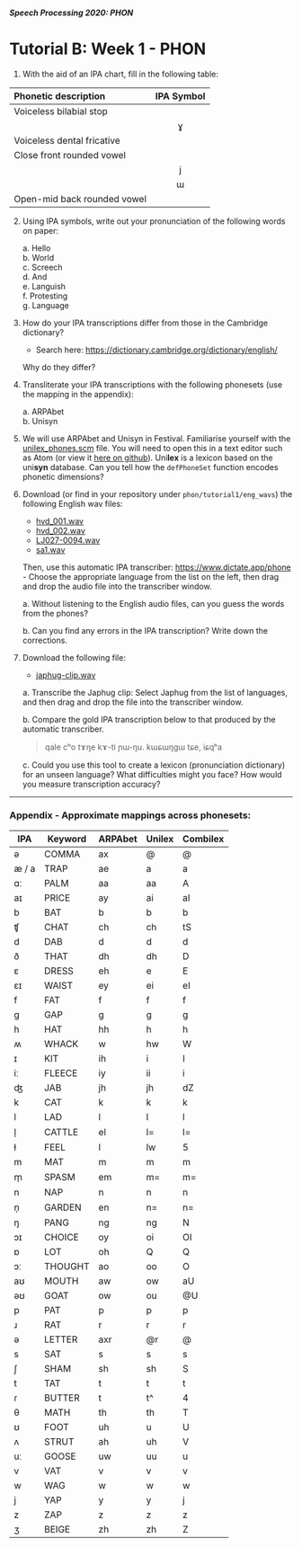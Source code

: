 #### _Speech Processing 2020: PHON_

# Tutorial B: Week 1 - PHON

1. With the aid of an IPA chart, fill in the following table: 


| Phonetic description        	| IPA Symbol 	|
|:-----------------------------	|:------------:	|
| Voiceless bilabial stop     	|            	|
|                             	| ɣ          	|
| Voiceless dental fricative  	|            	|
| Close front rounded vowel   	|            	|
|                             	| j          	|
|                             	| ɯ          	|
| Open-mid back rounded vowel 	|            	|

2. Using IPA symbols, write out your pronunciation of the following words on paper: 

    a. Hello  <br/>
    b. World <br/>
    c. Screech <br/>
    d. And <br/>
    e. Languish <br/>
    f. Protesting <br/>
    g. Language<br/>

3. How do your IPA transcriptions differ from those in the Cambridge dictionary? 
    * Search here: https://dictionary.cambridge.org/dictionary/english/  
  
    Why do they differ? 

 

4. Transliterate your IPA transcriptions with the following phonesets (use the mapping in the appendix): 

    a. ARPAbet<br/>
    b. Unisyn 

5. We will use ARPAbet and Unisyn in Festival. Familiarise yourself with the [unilex_phones.scm](https://laic.github.io/uoe_speech_processing_course/phon/tutorial1/unilex_phones.scm) file. You will need to open this in a text editor such as Atom (or view it [here on github](https://github.com/laic/uoe_speech_processing_course/blob/master/phon/tutorial1/unilex_phones.scm)).  Uni**lex** is a lexicon based on the uni**syn** database. Can you tell how the `defPhoneSet` function encodes phonetic dimensions? 

 

6. Download (or find in your repository under `phon/tutorial1/eng_wavs`) the following English wav  files:

    * [hvd_001.wav](https://laic.github.io/uoe_speech_processing_course/phon/tutorial1/eng_wavs/hvd_001.wav)
    * [hvd_002.wav](https://laic.github.io/uoe_speech_processing_course/phon/tutorial1/eng_wavs/hvd_002.wav)
    * [LJ027-0094.wav](https://laic.github.io/uoe_speech_processing_course/phon/tutorial1/eng_wavs/LJ027-0094.wav)
    * [sa1.wav](https://laic.github.io/uoe_speech_processing_course/phon/tutorial1/eng_wavs/sa1.wav)

    Then, use this automatic IPA transcriber:
    https://www.dictate.app/phone - Choose the appropriate language from the list on the left, then drag and drop the audio file into the transcriber window. 

    a. Without listening to the English audio files, can you guess the words from the phones? 
  
    b. Can you find any errors in the IPA transcription? Write down the corrections. 



7. Download the following file: 

   * [japhug-clip.wav](https://laic.github.io/uoe_speech_processing_course/phon/tutorial1/Japhug_clip.wav)
   
   a. Transcribe the Japhug clip: Select Japhug from the list of languages, and then drag and drop the file into the transcriber window. 
  
   b. Compare the gold IPA transcription below to that produced by the automatic transcriber. 
   
      <blockquote>
         qale cʰo tɤŋe kɤ-ti ɲɯ-ŋu. kɯɕɯŋgɯ tɕe, iɕqʰa 
      </blockquote>

   c. Could you use this tool to create a lexicon (pronunciation dictionary) for an unseen language? What difficulties might you face? How would you measure transcription accuracy? 

----
### Appendix - Approximate mappings across phonesets: 

 

| IPA    | Keyword    | ARPAbet | Unilex | Combilex |
|--------|------------|---------|--------|----------|
| ə      | COMMA      |      ax |   @    |  @       |
|æ / a   |TRAP   | ae   | a   | a |
|ɑː    |PALM   | aa |   aa  |  A |
|aɪ  |  PRICE   | ay  |  ai  |  aI |
|b  |  BAT       | b  |  b  |  b |
|ʧ  |  CHAT    | ch   | ch  |  tS |
|d  |  DAB     |   d   | d |   d |
|ð  |  THAT |   dh  |  dh  |  D |
|ɛ  |  DRESS |   eh   | e   | E |
|ɛɪ   | WAIST |   ey  |  ei|    eI |
|f  |  FAT    |    f |   f|    f |
|g |   GAP |       g  |  g |   g |
|h  |  HAT   |     hh  |  h  |  h |
|ʍ   | WHACK   | w  |  hw |   W |
|ɪ  |  KIT   | ih   | i  |  I |
|iː  |  FLEECE  |  iy |   ii  |  i |
|ʤ  |  JAB      |  jh   | jh |   dZ |
|k  |  CAT   |     k   | k  |  k |
|l   | LAD    |    l |   l  |  l |
|l̩  |  CATTLE |  el   | l=   | l= |
|ɫ  |  FEEL  |  l |   lw  |  5 |
|m   | MAT     |   m |   m   | m |
|m̩  |  SPASM   | em   | m=  |  m= |
|n  |  NAP  |      n   | n |   n |
|n̩   | GARDEN   | en   | n= |   n= |
|ŋ  |  PANG    |ng |   ng   | N |
|ɔɪ   | CHOICE |   oy  |  oi |   OI |
|ɒ  |  LOT      |   oh|    Q |   Q |
|ɔː  |  THOUGHT   | ao  |  oo   | O |
|aʊ  |  MOUTH  |  aw   | ow |   aU |
|əʊ  |  GOAT  |  ow  |  ou |   @U |
|p  |  PAT     |   p  |  p  |  p |
|ɹ  |  RAT      |  r  |  r   | r |
|ə  |  LETTER   | axr   | @r |  @ |
|s  |  SAT      |  s  |  s |   s |
|ʃ  |  SHAM |   sh  |  sh |   S |
|t  |  TAT |      t  |  t  |  t |
|ɾ   | BUTTER   | t |   t^  |  4 |
|θ   | MATH   | th |   th |   T |
|ʊ   | FOOT  |  uh  |  u |   U |
|ʌ    |STRUT |  ah  |  uh |   V |
|uː  |  GOOSE |   uw  |  uu |   u |
|v   | VAT     |   v  |  v |   v |
|w   | WAG     |   w  |  w   | w |
|j   | YAP      |  y  |  y  |  j |
|z   | ZAP     |   z  | z  |  z |
|ʒ   | BEIGE  |  zh  |  zh |   Z |


```python

```
